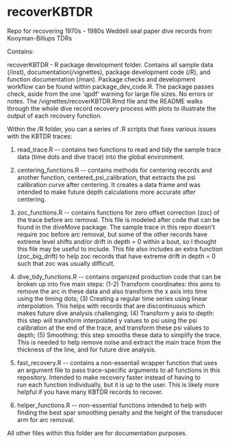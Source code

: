 # recoverKBTDR
Repo for recovering 1970s - 1980s Weddell seal paper dive records from Kooyman-Billups TDRs


Contains: 

recoverKBTDR - R package development folder. Contains all sample data (/inst), documentation(/vignettes), package development 
	         code (/R), and function documentation (/man). Package checks and development workflow can be found within 
		   package_dev_code.R. The package passes check, aside from the one 'qpdf' warning for large file sizes. 
               No errors or notes. The /vignettes/recoverKBTDR.Rmd file and the README walks through the whole dive record 
		   recovery process with plots to illustrate the output of each recovery function. 
 
Within the /R folder, you can a series of .R scripts that fixes various issues with the KBTDR traces:

 1. read_trace.R 	-- contains two functions to read and tidy the sample trace data (time dots and dive trace) into the 
			   global environment. 

 2. centering_functions.R -- contains methods for centering records and another function, centered_psi_calibration, that 
			   extracts the psi calibration curve after centering. It creates a data frame and was intended 
			   to make future depth calculations more accurate after centering. 

 3. zoc_functions.R -- contains functions for zero offset correction (zoc) of the trace before arc removal. This 
		         file is modeled after code that can be found in the diveMove package. The sample trace
			   in this repo doesn't require zoc before arc removal, but some of the other records have
			   extreme level shifts and/or drift in depth = 0 within a bout, so I thought this file may be 
			   useful to include. This file also includes an extra function (zoc_big_drift) to help zoc 
			   records that have extreme drift in depth = 0 such that zoc was usually difficult. 

 4. dive_tidy_functions.R -- contains organized production code that can be broken up into five main steps: (1-2) 
        Transform coordinates: this aims to remove the arc in these data and also transform the x axis into time
	  using the timing dots; (3) Creating a regular time series using linear interpolation. This helps with 
	  records that are discontinuous which makes future dive analysis challenging; (4) Transform y axis to depth: 
        this step will transform interpolated y values to psi using the psi calibration at the end of the trace, 
	  and transform these psi values to depth; (5) Smoothing: this step smooths these data to simplify the trace. 
        This is needed to help remove noise and extract the main trace from the thickness of the line, and for 
 	  future dive analysis. 

  5. fast_recovery.R  -- contains a non-essentail wrapper function that uses an argument file to pass trace-specific 
			   arguments to all functions in this repository. Intended to make recovery faster instead of having to  
			   run each function individually, but it is up to the user. This is likely more helpful if you have
			   many KBTDR records to recover. 

  6. helper_functions.R -- non-essential functions intended to help with finding the best spar smoothing penalty and 
		         the height of the transducer arm for arc removal. 

			  

All other files within this folder are for documentation purposes. 
